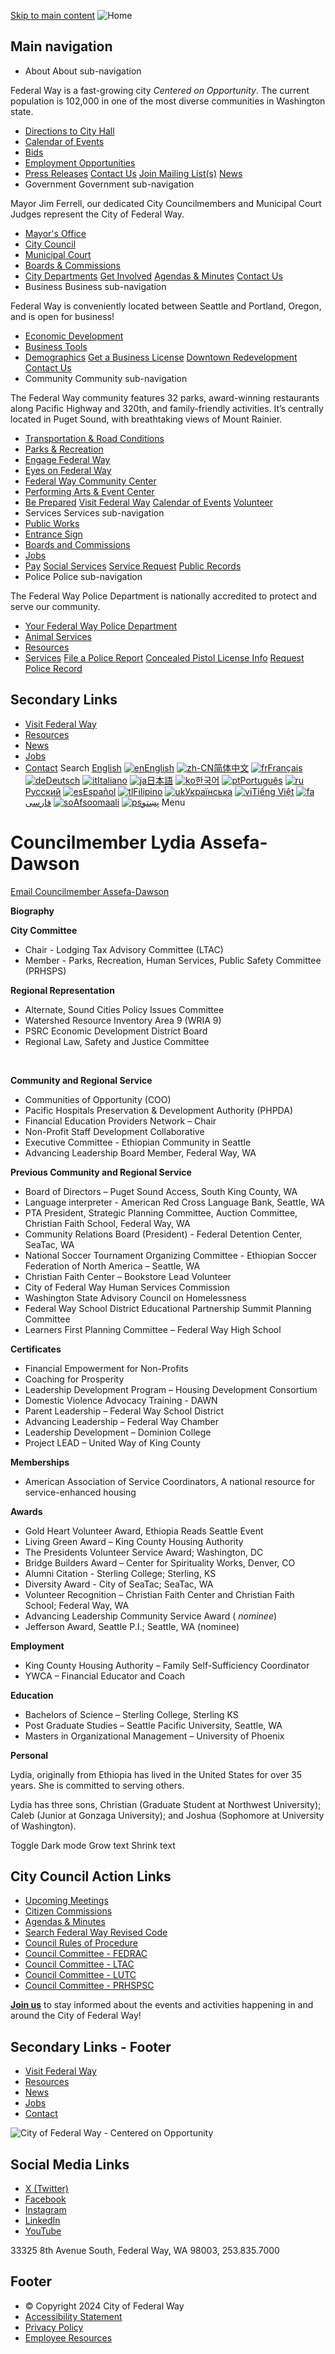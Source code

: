  [Skip to main content](https://www.federalwaywa.gov/node/61/)   ![Home](images/4b3acf3a7f52299e57fafb27d83b9d938f1038ada885b008b1d9aa979b1db320.png)  

## Main navigation

 *  About About sub-navigation   

Federal Way is a fast-growing city  *Centered on Opportunity*. The current population is 102,000 in one of the most diverse communities in Washington state.  

   *  [Directions to City Hall](https://www.federalwaywa.gov/page/directions-city-hallcourtpolice)  
   *  [Calendar of Events](https://www.federalwaywa.gov/calendar)  
   *  [Bids](https://www.federalwaywa.gov/bids)  
   *  [Employment Opportunities](https://www.governmentjobs.com/careers/federalway)  
   *  [Press Releases](https://www.federalwaywa.gov/page/press-releases)   [Contact Us](https://www.federalwaywa.gov/page/contact-us)   [Join Mailing List(s)](https://www.federalwaywa.gov/page/e-newsletter-sign)   [News](https://www.federalwaywa.gov/page/press-releases)  
 *  Government Government sub-navigation   

Mayor Jim Ferrell, our dedicated City Councilmembers and Municipal Court Judges represent the City of Federal Way.   

   *  [Mayor's Office](https://www.federalwaywa.gov/mayors-office)  
   *  [City Council](https://www.federalwaywa.gov/city-council)  
   *  [Municipal Court](https://www.federalwaywa.gov/municipal-court)  
   *  [Boards & Commissions](https://www.federalwaywa.gov/boards-commissions)  
   *  [City Departments](https://www.federalwaywa.gov/page/departments)   [Get Involved](https://engagefw.com/)   [Agendas & Minutes](https://www.federalwaywa.gov/page/agendas-and-minutes)   [Contact Us](https://www.federalwaywa.gov/page/contact-us)  
 *  Business Business sub-navigation   

Federal Way is conveniently located between Seattle and Portland, Oregon, and is open for business!   

   *  [Economic Development](https://www.federalwaywa.gov/economic-development)  
   *  [Business Tools](https://www.federalwaywa.gov/page/business-tools)  
   *  [Demographics](https://www.federalwaywa.gov/page/demographics)   [Get a Business License](https://www.federalwaywa.gov/page/business-license)   [Downtown Redevelopment](https://www.federalwaywa.gov/page/downtown-redevelopment)   [Contact Us](https://www.federalwaywa.gov/economic-development)  
 *  Community Community sub-navigation   

The Federal Way community features 32 parks, award-winning restaurants along Pacific Highway and 320th, and family-friendly activities. It’s centrally located in Puget Sound, with breathtaking views of Mount Rainier.  

   *  [Transportation & Road Conditions](https://www.federalwaywa.gov/page/roadway-conditions)  
   *  [Parks & Recreation](https://www.federalwaywa.gov/parks)  
   *  [Engage Federal Way](https://engagefw.com/)  
   *  [Eyes on Federal Way](https://www.federalwaywa.gov/page/eyes-federal-way-0)  
   *  [Federal Way Community Center](https://itallhappenshere.org/)  
   *  [Performing Arts & Event Center](https://fwpaec.org/)  
   *  [Be Prepared](https://www.federalwaywa.gov/emergency-management)   [Visit Federal Way](https://visitfw.org/)   [Calendar of Events](https://www.federalwaywa.gov/calendar/month)   [Volunteer](https://www.federalwaywa.gov/page/volunteering-federal-way)  
 *  Services Services sub-navigation 
   *  [Public Works](https://www.federalwaywa.gov/public-works)  
   *  [Entrance Sign](https://www.federalwaywa.gov/sites/default/files/2024-02/EntranceSignDisplayApplicationForm.pdf)  
   *  [Boards and Commissions](https://www.federalwaywa.gov/page/boards-commissions)  
   *  [Jobs](https://www.governmentjobs.com/careers/federalway)  
   *  [Pay](https://www.federalwaywa.gov/page/pay)   [Social Services](https://www.federalwaywa.gov/page/community-social-services)   [Service Request](https://www.federalwaywa.gov/page/eyes-federal-way-0)   [Public Records](https://www.federalwaywa.gov/page/public-records)  
 *  Police Police sub-navigation   

The Federal Way Police Department is nationally accredited to protect and serve our community.  

   *  [Your Federal Way Police Department](https://www.federalwaywa.gov/police-0)  
   *  [Animal Services](https://www.federalwaywa.gov/page/animal-services-unit)  
   *  [Resources](https://www.federalwaywa.gov/page/police-resources)  
   *  [Services](https://www.federalwaywa.gov/page/police-service-request)   [File a Police Report](https://www.federalwaywa.gov/page/file-police-report-online)   [Concealed Pistol License Info](https://www.federalwaywa.gov/page/concealed-pistol-license-cpl-appointment-request-form-0)   [Request Police Record](https://federalway.justfoia.com/publicportal/home/newrequest)  

## Secondary Links

 *  [Visit Federal Way](https://visitfw.org/) 
 *  [Resources](https://www.federalwaywa.gov/page/resources-and-help) 
 *  [News](https://www.federalwaywa.gov/page/federal-way-citywide-news) 
 *  [Jobs](https://www.governmentjobs.com/careers/federalway) 
 *  [Contact](https://www.federalwaywa.gov/page/contact-us) 
 Search  [English](https://www.federalwaywa.gov/node/61/)   [![en]()English](https://www.federalwaywa.gov/node/61/)  [![zh-CN]()简体中文](https://www.federalwaywa.gov/node/61/)  [![fr]()Français](https://www.federalwaywa.gov/node/61/)  [![de]()Deutsch](https://www.federalwaywa.gov/node/61/)  [![it]()Italiano](https://www.federalwaywa.gov/node/61/)  [![ja]()日本語](https://www.federalwaywa.gov/node/61/)  [![ko]()한국어](https://www.federalwaywa.gov/node/61/)  [![pt]()Português](https://www.federalwaywa.gov/node/61/)  [![ru]()Русский](https://www.federalwaywa.gov/node/61/)  [![es]()Español](https://www.federalwaywa.gov/node/61/)  [![tl]()Filipino](https://www.federalwaywa.gov/node/61/)  [![uk]()Українська](https://www.federalwaywa.gov/node/61/)  [![vi]()Tiếng Việt](https://www.federalwaywa.gov/node/61/)  [![fa]()فارسی](https://www.federalwaywa.gov/node/61/)  [![so]()Afsoomaali](https://www.federalwaywa.gov/node/61/)  [![ps]()پښتو](https://www.federalwaywa.gov/node/61/)  Menu 

# 

# Councilmember Lydia Assefa-Dawson

 [Email Councilmember Assefa-Dawson](mailto:lydia.assefa-dawson@federalwaywa.gov) 

 __Biography__ 

 __City Committee__ 

 * Chair - Lodging Tax Advisory Committee (LTAC)
 * Member - Parks, Recreation, Human Services, Public Safety Committee (PRHSPS)

 __Regional Representation__ 

 *  Alternate, Sound Cities Policy Issues Committee 
 *  Watershed Resource Inventory Area 9  (WRIA 9) 
 *  PSRC Economic Development District Board 
 *  Regional Law, Safety and Justice Committee    

 ​ 

 __Community and Regional Service__ 

 * Communities of Opportunity (COO)
 * Pacific Hospitals Preservation & Development Authority (PHPDA)
 * Financial Education Providers Network – Chair
 * Non-Profit Staff Development Collaborative
 * Executive Committee - Ethiopian Community in Seattle
 * Advancing Leadership Board Member, Federal Way, WA  

 

 __Previous Community and Regional Service__ 

 * Board of Directors – Puget Sound Access, South King County, WA
 * Language interpreter - American Red Cross Language Bank, Seattle, WA
 * PTA President, Strategic Planning Committee, Auction Committee, Christian Faith School, Federal Way, WA
 * Community Relations Board (President) - Federal Detention Center, SeaTac, WA
 * National Soccer Tournament Organizing Committee - Ethiopian Soccer Federation of North America – Seattle, WA
 * Christian Faith Center – Bookstore Lead Volunteer
 * City of Federal Way Human Services Commission
 * Washington State Advisory Council on Homelessness
 * Federal Way School District Educational Partnership Summit Planning Committee
 * Learners First Planning Committee – Federal Way High School

 __Certificates__ 

 * Financial Empowerment for Non-Profits
 * Coaching for Prosperity
 * Leadership Development Program – Housing Development Consortium
 * Domestic Violence Advocacy Training - DAWN
 * Parent Leadership – Federal Way School District
 * Advancing Leadership – Federal Way Chamber
 * Leadership Development – Dominion College
 * Project LEAD – United Way of King County

 __Memberships__ 

 * American Association of Service Coordinators, A national resource for service-enhanced housing

 __Awards__ 

 * Gold Heart Volunteer Award, Ethiopia Reads Seattle Event
 * Living Green Award – King County Housing Authority
 * The Presidents Volunteer Service Award; Washington, DC
 * Bridge Builders Award – Center for Spirituality Works, Denver, CO
 * Alumni Citation - Sterling College; Sterling, KS
 * Diversity Award - City of SeaTac; SeaTac, WA
 * Volunteer Recognition – Christian Faith Center and Christian Faith School; Federal Way, WA
 * Advancing Leadership Community Service Award ( *nominee*) 
 * Jefferson Award, Seattle P.I.; Seattle, WA (nominee)

 __Employment__ 

 * King County Housing Authority – Family Self-Sufficiency Coordinator
 * YWCA – Financial Educator and Coach

 __Education__ 

 * Bachelors of Science – Sterling College, Sterling KS
 * Post Graduate Studies – Seattle Pacific University, Seattle, WA
 * Masters in Organizational Management – University of Phoenix

 

 __Personal__ 

Lydia, originally from Ethiopia has lived in the United States for over 35 years. She is committed to serving others. 

Lydia has three sons, Christian (Graduate Student at Northwest University); Caleb (Junior at Gonzaga University); and Joshua (Sophomore at University of Washington).

 Toggle Dark mode Grow text Shrink text 

## City Council Action Links

 *   [Upcoming Meetings](https://www.federalwaywa.gov/page/agendas-and-minutes) 
 *   [Citizen Commissions](https://www.federalwaywa.gov/page/boards-commissions) 
 *   [Agendas & Minutes](https://www.federalwaywa.gov/page/agendas-and-minutes) 
 *   [Search Federal Way Revised Code](https://www.codepublishing.com/WA/FederalWay/) 
 *   [Council Rules of Procedure](https://docs.cityoffederalway.com/WebLink/Browse.aspx?id=1911791&dbid=0&repo=cityoffederalway) 
 *   [Council Committee - FEDRAC](https://www.federalwaywa.gov/page/finance-economic-development-regional-affairs-committee-fedrac) 
 *   [Council Committee - LTAC](https://www.federalwaywa.gov/page/lodging-tax-advisory-committee) 
 *   [Council Committee - LUTC](https://www.federalwaywa.gov/page/LUTC) 
 *   [Council Committee - PRHSPSC](https://www.federalwaywa.gov/page/parks-recreation-human-services-public-safety-committee-prhsps) 

 [__Join us__](https://www.federalwaywa.gov/page/e-newsletter-sign) to stay informed about the events and activities happening in and around the City of Federal Way!

## Secondary Links - Footer

 *  [Visit Federal Way](https://visitfw.org/) 
 *  [Resources](https://www.federalwaywa.gov/page/resources-and-help) 
 *  [News](https://www.federalwaywa.gov/page/federal-way-citywide-news) 
 *  [Jobs](https://www.governmentjobs.com/careers/federalway) 
 *  [Contact](https://www.federalwaywa.gov/page/contact-us) 

 ![City of Federal Way - Centered on Opportunity](images/77bc4bc229c3ae6fdb842f76323dc5ca6e1f3b9312d552f7362fa9471f341fc7.png) 

## Social Media Links

 *  [X (Twitter)](https://twitter.com/wafederalway) 
 *  [Facebook](https://www.facebook.com/CityofFederalWay) 
 *  [Instagram](https://www.instagram.com/fedwaywa/) 
 *  [LinkedIn](https://www.linkedin.com/company/city-of-federal-way/) 
 *  [YouTube](https://www.youtube.com/user/FWcommunications) 

33325 8th Avenue South, Federal Way, WA 98003, 253.835.7000

## Footer

 *  © Copyright 2024 City of Federal Way 
 *  [Accessibility Statement](https://www.federalwaywa.gov/page/website-accessibility-statement) 
 *  [Privacy Policy](https://www.federalwaywa.gov/page/website-privacy-policy) 
 *  [Employee Resources](https://www.federalwaywa.gov/page/employee-resources) 
 
